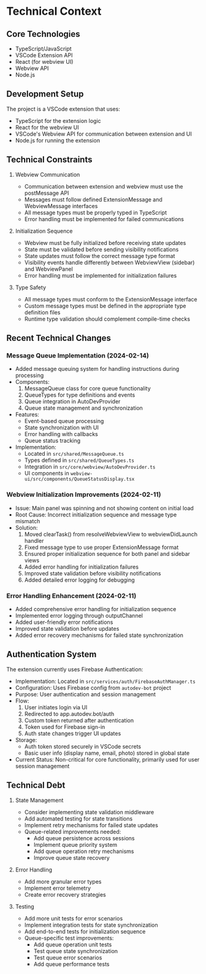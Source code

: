# Technical Context

## Core Technologies

- TypeScript/JavaScript
- VSCode Extension API
- React (for webview UI)
- Webview API
- Node.js

## Development Setup

The project is a VSCode extension that uses:
- TypeScript for the extension logic
- React for the webview UI
- VSCode's Webview API for communication between extension and UI
- Node.js for running the extension

## Technical Constraints

1. Webview Communication
   - Communication between extension and webview must use the postMessage API
   - Messages must follow defined ExtensionMessage and WebviewMessage interfaces
   - All message types must be properly typed in TypeScript
   - Error handling must be implemented for failed communications

2. Initialization Sequence
   - Webview must be fully initialized before receiving state updates
   - State must be validated before sending visibility notifications
   - State updates must follow the correct message type format
   - Visibility events handle differently between WebviewView (sidebar) and WebviewPanel
   - Error handling must be implemented for initialization failures

3. Type Safety
   - All message types must conform to the ExtensionMessage interface
   - Custom message types must be defined in the appropriate type definition files
   - Runtime type validation should complement compile-time checks

## Recent Technical Changes

### Message Queue Implementation (2024-02-14)
- Added message queuing system for handling instructions during processing
- Components:
  1. MessageQueue class for core queue functionality
  2. QueueTypes for type definitions and events
  3. Queue integration in AutoDevProvider
  4. Queue state management and synchronization
- Features:
  - Event-based queue processing
  - State synchronization with UI
  - Error handling with callbacks
  - Queue status tracking
- Implementation:
  - Located in `src/shared/MessageQueue.ts`
  - Types defined in `src/shared/QueueTypes.ts`
  - Integration in `src/core/webview/AutoDevProvider.ts`
  - UI components in `webview-ui/src/components/QueueStatusDisplay.tsx`

### Webview Initialization Improvements (2024-02-11)
- Issue: Main panel was spinning and not showing content on initial load
- Root Cause: Incorrect initialization sequence and message type mismatch
- Solution: 
  1. Moved clearTask() from resolveWebviewView to webviewDidLaunch handler
  2. Fixed message type to use proper ExtensionMessage format
  3. Ensured proper initialization sequence for both panel and sidebar views
  4. Added error handling for initialization failures
  5. Improved state validation before visibility notifications
  6. Added detailed error logging for debugging

### Error Handling Enhancement (2024-02-11)
- Added comprehensive error handling for initialization sequence
- Implemented error logging through outputChannel
- Added user-friendly error notifications
- Improved state validation before updates
- Added error recovery mechanisms for failed state synchronization

## Authentication System

The extension currently uses Firebase Authentication:
- Implementation: Located in `src/services/auth/FirebaseAuthManager.ts`
- Configuration: Uses Firebase config from `autodev-bot` project
- Purpose: User authentication and session management
- Flow:
  1. User initiates login via UI
  2. Redirected to app.autodev.bot/auth
  3. Custom token returned after authentication
  4. Token used for Firebase sign-in
  5. Auth state changes trigger UI updates
- Storage:
  - Auth token stored securely in VSCode secrets
  - Basic user info (display name, email, photo) stored in global state
- Current Status: Non-critical for core functionality, primarily used for user session management

## Technical Debt

1. State Management
   - Consider implementing state validation middleware
   - Add automated testing for state transitions
   - Implement retry mechanisms for failed state updates
   - Queue-related improvements needed:
     - Add queue persistence across sessions
     - Implement queue priority system
     - Add queue operation retry mechanisms
     - Improve queue state recovery

2. Error Handling
   - Add more granular error types
   - Implement error telemetry
   - Create error recovery strategies

3. Testing
   - Add more unit tests for error scenarios
   - Implement integration tests for state synchronization
   - Add end-to-end tests for initialization sequence
   - Queue-specific test improvements:
     - Add queue operation unit tests
     - Test queue state synchronization
     - Test queue error scenarios
     - Add queue performance tests
